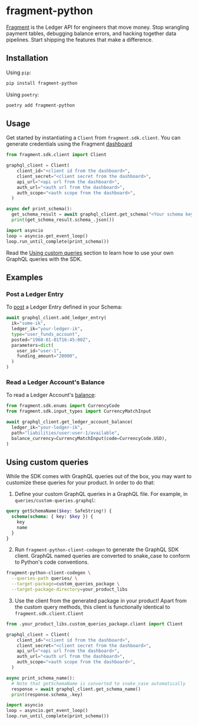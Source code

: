 # fragment-python

[Fragment](https://fragment.dev/) is the Ledger API for engineers that move money. Stop wrangling payment tables, debugging balance errors, and hacking together data pipelines. Start shipping the features that make a difference.

## Installation

Using `pip`:

```bash
pip install fragment-python
```

Using `poetry`:

```bash
poetry add fragment-python
```

## Usage

Get started by instantiating a `Client` from `fragment.sdk.client`. You can generate credentials using the Fragment [dashboard](https://dashboard.fragment.dev/go/s/api-clients)

```python
from fragment.sdk.client import Client

graphql_client = Client(
    client_id="<client id from the dashboard>",
    client_secret="<client secret from the dashboard>",
    api_url="<api url from the dashboard>",
    auth_url="<auth url from the dashboard>",
    auth_scope="<auth scope from the dashboard>",
  )

async def print_schema():
  get_schema_result = await graphql_client.get_schema("<Your schema key here>")
  print(get_schema_result.schema_.json())

import asyncio
loop = asyncio.get_event_loop()
loop.run_until_complete(print_schema())
```

Read the [Using custom queries](#using-custom-queries) section to learn how to use your own GraphQL queries with the SDK.

## Examples

### Post a Ledger Entry

To [post](https://fragment.dev/docs#post-ledger-entries-post-to-the-api) a Ledger Entry defined in your Schema:

```python
await graphql_client.add_ledger_entry(
  ik="some-ik",
  ledger_ik="your-ledger-ik",
  type="user_funds_account",
  posted="1968-01-01T16:45:00Z",
  parameters=dict(
    user_id="user-1",
    funding_amount="20000",
  )
)
```

### Read a Ledger Account's Balance

To read a Ledger Account's [balance](https://fragment.dev/docs#read-balances-latest):

```python
from fragment.sdk.enums import CurrencyCode
from fragment.sdk.input_types import CurrencyMatchInput

await graphql_client.get_ledger_account_balance(
  ledger_ik="your-ledger-ik",
  path="liabilities/user:user-1/available",
  balance_currency=CurrencyMatchInput(code=CurrencyCode.USD),
)
```

## Using custom queries

While the SDK comes with GraphQL queries out of the box, you may want to customize these queries for your product. In order to do that:

1. Define your custom GraphQL queries in a GraphQL file. For example, in `queries/custom-queries.graphql`:
```graphql
query getSchemaName($key: SafeString!) {
  schema(schema: { key: $key }) {
    key
    name
  }
}
```
2. Run `fragment-python-client-codegen` to generate the GraphQL SDK client. GraphQL named queries are converted to snake_case to conform to Python's code conventions.
```bash
fragment-python-client-codegen \
  --queries-path queries/ \
  --target-package=custom_queries_package \
  --target-package-directory=your_product_libs
```
3. Use the client from the generated package in your product! Apart from the custom query methods, this client is functionally identical to `fragment.sdk.client.Client`

```python
from .your_product_libs.custom_queries_package.client import Client

graphql_client = Client(
    client_id="<client id from the dashboard>",
    client_secret="<client secret from the dashboard>",
    api_url="<api url from the dashboard>",
    auth_url="<auth url from the dashboard>",
    auth_scope="<auth scope from the dashboard>",
  )

async print_schema_name():
  # Note that getSchemaName is converted to snake_case automatically
  response = await graphql_client.get_schema_name()
  print(response.schema_.key)

import asyncio
loop = asyncio.get_event_loop()
loop.run_until_complete(print_schema())
```
